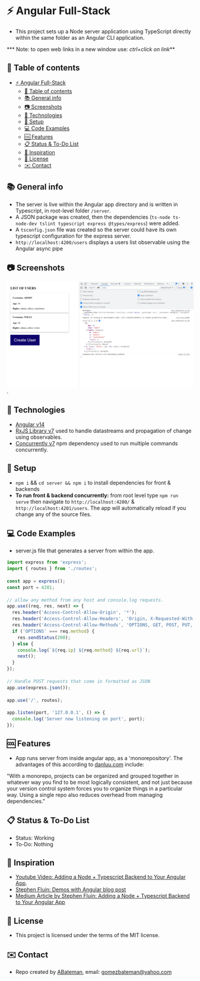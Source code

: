 # :zap: Angular Full-Stack

* This project sets up a Node server application using TypeScript directly within the same folder as an Angular CLI application.

*** Note: to open web links in a new window use: _ctrl+click on link_**

## :page_facing_up: Table of contents

* [:zap: Angular Full-Stack](#zap-angular-full-stack)
  * [:page_facing_up: Table of contents](#page_facing_up-table-of-contents)
  * [:books: General info](#books-general-info)
  * [:camera: Screenshots](#camera-screenshots)
  * [:signal_strength: Technologies](#signal_strength-technologies)
  * [:floppy_disk: Setup](#floppy_disk-setup)
  * [:computer: Code Examples](#computer-code-examples)
  * [:cool: Features](#cool-features)
  * [:clipboard: Status & To-Do List](#clipboard-status--to-do-list)
  * [:clap: Inspiration](#clap-inspiration)
  * [:file_folder: License](#file_folder-license)
  * [:envelope: Contact](#envelope-contact)

## :books: General info

* The server is live within the Angular app directory and is written in Typescript, in root-level folder `/server`.
* A JSON package was created, then the dependencies (`ts-node ts-node-dev tslint typescript express @types/express`) were added.
* A `tsconfig.json` file was created so the server could have its own typescript configuration for the express server.
* `http://localhost:4200/users` displays a users list observable using the Angular async pipe

## :camera: Screenshots

![Example screenshot](./img/users.png).

## :signal_strength: Technologies

* [Angular v14](https://angular.io/)
* [RxJS Library v7](https://angular.io/guide/rx-library) used to handle datastreams and propagation of change using observables.
* [Concurrently v7](https://www.npmjs.com/package/concurrently) npm dependency used to run multiple commands concurrently.

## :floppy_disk: Setup

* `npm i` && `cd server && npm i` to install dependencies for front & backends
* **To run front & backend concurrently:** from root level type `npm run serve` then navigate to `http://localhost:4200/` & `http://localhost:4201/users`. The app will automatically reload if you change any of the source files.

## :computer: Code Examples

* server.js file that generates a server from within the app.

```typescript
import express from 'express';
import { routes } from './routes';

const app = express();
const port = 4201;

// allow any method from any host and console.log requests.
app.use((req, res, next) => {
  res.header('Access-Control-Allow-Origin', '*');
  res.header('Access-Control-Allow-Headers', 'Origin, X-Requested-With, Content-Type, Accept');
  res.header('Access-Control-Allow-Methods', 'OPTIONS, GET, POST, PUT, DELETE');
  if ('OPTIONS' === req.method) {
    res.sendStatus(200);
  } else {
    console.log(`${req.ip} ${req.method} ${req.url}`);
    next();
  }
});

// Handle POST requests that come in formatted as JSON
app.use(express.json());

app.use('/', routes);

app.listen(port, '127.0.0.1', () => {
  console.log('Server now listening on port', port);
});

```

## :cool: Features

* App runs server from inside angular app, as a 'monorepository'. The advantages of this according to [danluu.com](https://danluu.com/monorepo/) include:

"With a monorepo, projects can be organized and grouped together in whatever way you find to be most logically consistent, and not just because your version control system forces you to organize things in a particular way. Using a single repo also reduces overhead from managing dependencies."

## :clipboard: Status & To-Do List

* Status: Working
* To-Do: Nothing

## :clap: Inspiration

* [Youtube Video: Adding a Node + Typescript Backend to Your Angular App](https://www.youtube.com/watch?v=Ad3fj9V7s6A).
* [Stephen Fluin: Demos with Angular blog post](https://fluin.io/blog/adding-node-typescript-to-angular-app)
* [Medium Article by Stephen Fluin: Adding a Node + Typescript Backend to Your Angular App](https://medium.com/@stephenfluin/adding-a-node-typescript-backend-to-your-angular-app-29b0e9925ff)

## :file_folder: License

* This project is licensed under the terms of the MIT license.

## :envelope: Contact

* Repo created by [ABateman](https://github.com/AndrewJBateman), email: gomezbateman@yahoo.com
